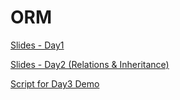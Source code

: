 # ORM
[Slides - Day1](https://docs.google.com/presentation/d/1IDeoEtchqX88Jo0JBSNOIhJkOWHl86BvFL9laGnW_MM/edit?usp=sharing)

[Slides - Day2 (Relations & Inheritance)](https://docs.google.com/presentation/d/1QPBXFXgpli4jnzKc5duCNzd0EZDZBl2uLb3f08Sqix8/edit?usp=sharing)

[Script for Day3 Demo](https://dev.mysql.com/doc/index-other.html)
